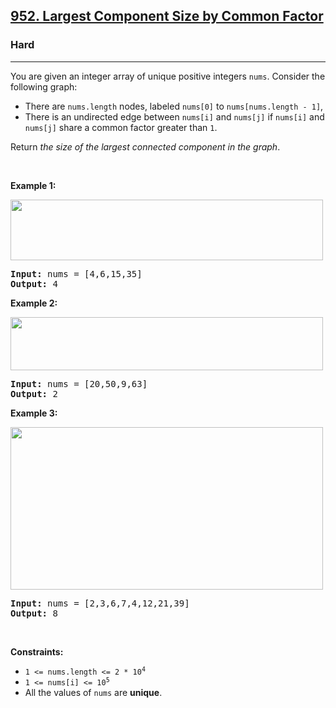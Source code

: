 <h2><a href="https://leetcode.com/problems/largest-component-size-by-common-factor/">952. Largest Component Size by Common Factor</a></h2><h3>Hard</h3><hr><div style="user-select: auto;"><p style="user-select: auto;">You are given an integer array of unique positive integers <code style="user-select: auto;">nums</code>. Consider the following graph:</p>

<ul style="user-select: auto;">
	<li style="user-select: auto;">There are <code style="user-select: auto;">nums.length</code> nodes, labeled <code style="user-select: auto;">nums[0]</code> to <code style="user-select: auto;">nums[nums.length - 1]</code>,</li>
	<li style="user-select: auto;">There is an undirected edge between <code style="user-select: auto;">nums[i]</code> and <code style="user-select: auto;">nums[j]</code> if <code style="user-select: auto;">nums[i]</code> and <code style="user-select: auto;">nums[j]</code> share a common factor greater than <code style="user-select: auto;">1</code>.</li>
</ul>

<p style="user-select: auto;">Return <em style="user-select: auto;">the size of the largest connected component in the graph</em>.</p>

<p style="user-select: auto;">&nbsp;</p>
<p style="user-select: auto;"><strong class="example" style="user-select: auto;">Example 1:</strong></p>
<img alt="" src="https://assets.leetcode.com/uploads/2018/12/01/ex1.png" style="width: 500px; height: 97px; user-select: auto;">
<pre style="user-select: auto;"><strong style="user-select: auto;">Input:</strong> nums = [4,6,15,35]
<strong style="user-select: auto;">Output:</strong> 4
</pre>

<p style="user-select: auto;"><strong class="example" style="user-select: auto;">Example 2:</strong></p>
<img alt="" src="https://assets.leetcode.com/uploads/2018/12/01/ex2.png" style="width: 500px; height: 85px; user-select: auto;">
<pre style="user-select: auto;"><strong style="user-select: auto;">Input:</strong> nums = [20,50,9,63]
<strong style="user-select: auto;">Output:</strong> 2
</pre>

<p style="user-select: auto;"><strong class="example" style="user-select: auto;">Example 3:</strong></p>
<img alt="" src="https://assets.leetcode.com/uploads/2018/12/01/ex3.png" style="width: 500px; height: 260px; user-select: auto;">
<pre style="user-select: auto;"><strong style="user-select: auto;">Input:</strong> nums = [2,3,6,7,4,12,21,39]
<strong style="user-select: auto;">Output:</strong> 8
</pre>

<p style="user-select: auto;">&nbsp;</p>
<p style="user-select: auto;"><strong style="user-select: auto;">Constraints:</strong></p>

<ul style="user-select: auto;">
	<li style="user-select: auto;"><code style="user-select: auto;">1 &lt;= nums.length &lt;= 2 * 10<sup style="user-select: auto;">4</sup></code></li>
	<li style="user-select: auto;"><code style="user-select: auto;">1 &lt;= nums[i] &lt;= 10<sup style="user-select: auto;">5</sup></code></li>
	<li style="user-select: auto;">All the values of <code style="user-select: auto;">nums</code> are <strong style="user-select: auto;">unique</strong>.</li>
</ul>
</div>